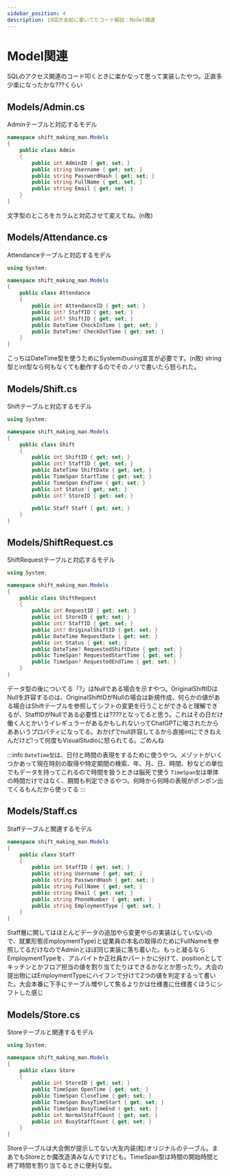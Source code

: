 ```yaml
---
sidebar_position: 4
description: 19回大会前に書いてたコード解説：Model関連
---
```

# Model関連
SQLのアクセス関連のコード叩くときに楽かなって思って実装したやつ。正直多少楽になったかな???くらい

## Models/Admin.cs
Adminテーブルと対応するモデル
```csharp
namespace shift_making_man.Models
{
    public class Admin
    {
        public int AdminID { get; set; }
        public string Username { get; set; }
        public string PasswordHash { get; set; }
        public string FullName { get; set; }
        public string Email { get; set; }
    }
}
```
文字型のところをカラムと対応させて変えてね。(n敗)

## Models/Attendance.cs
Attendanceテーブルと対応するモデル
```csharp
using System;

namespace shift_making_man.Models
{
    public class Attendance
    {
        public int AttendanceID { get; set; }
        public int? StaffID { get; set; } 
        public int? ShiftID { get; set; }
        public DateTime CheckInTime { get; set; }
        public DateTime? CheckOutTime { get; set; }
    }
}

```
こっちはDateTime型を使うためにSystemのusing宣言が必要です。(n敗)
string型とint型なら何もなくても動作するのでそのノリで書いたら怒られた。

## Models/Shift.cs
Shiftテーブルと対応するモデル
```csharp
using System;

namespace shift_making_man.Models
{
    public class Shift
    {
        public int ShiftID { get; set; }
        public int? StaffID { get; set; }
        public DateTime ShiftDate { get; set; }
        public TimeSpan StartTime { get; set; }
        public TimeSpan EndTime { get; set; }
        public int Status { get; set; }
        public int? StoreID { get; set; }

        public Staff Staff { get; set; }
    }
}
```
## Models/ShiftRequest.cs
ShiftRequestテーブルと対応するモデル
```csharp
using System;

namespace shift_making_man.Models
{
    public class ShiftRequest
    {
        public int RequestID { get; set; }
        public int StoreID { get; set; }
        public int? StaffID { get; set; }
        public int? OriginalShiftID { get; set; }
        public DateTime RequestDate { get; set; }
        public int Status { get; set; } 
        public DateTime? RequestedShiftDate { get; set; }
        public TimeSpan? RequestedStartTime { get; set; }
        public TimeSpan? RequestedEndTime { get; set; }
    }
}

```

データ型の後についてる「?」はNullである場合を示すやつ。OriginalShiftIDはNullを許容するのは、OriginalShiftIDがNullの場合は新規作成、何らかの値がある場合はShiftテーブルを参照してシフトの変更を行うことができると理解できるが、StaffIDがNullである必要性とは????となってると思う。これはその日だけ働く人とかいうイレギュラーがあるかもしれないってChatGPTに唆されたからああいうプロパティになってる。おかげでnull許容してるから直接intにできねえんだけど!って何度もVisualStudioに怒られてる。ごめんね

:::info
`DateTime型`は、日付と時間の表現をするために使うやつ。メゾットがいくつかあって現在時刻の取得や特定期間の検索、年、月、日、時間、秒などの単位でもデータを持ってこれるので時間を扱うときは脳死で使う
`TimeSpan型`は単体の時間だけではなく、期間も判定できるやつ。何時から何時の表現がポンポン出てくるもんだから使ってる
:::

## Models/Staff.cs
Staffテーブルと関連するモデル
```csharp
namespace shift_making_man.Models
{
    public class Staff
    {
        public int StaffID { get; set; }
        public string Username { get; set; }
        public string PasswordHash { get; set; }
        public string FullName { get; set; }
        public string Email { get; set; }
        public string PhoneNumber { get; set; }
        public string EmploymentType { get; set; }  
    }
}
```

Staff層に関してはほとんどデータの追加やら変更やらの実装はしていないので、就業形態(EmploymentType)と従業員の本名の取得のためにFullNameを参照してるだけなのでAdminとほぼ同じ実装に落ち着いた。もっと凝るならEmploymentTypeを、アルバイトか正社員かパートかに分けて、positionとしてキッチンとかフロア担当の値を割り当てたりはできるかなとか思ったり。大会の提出物にはEmploymentTypeにハイフンで分けて2つの値を判定するって書いた。大会本番に下手にテーブル増やして焦るよりかは仕様書に仕様書くほうにシフトした感じ

## Models/Store.cs
Storeテーブルと関連するモデル
```csharp
using System;

namespace shift_making_man.Models
{
    public class Store
    {
        public int StoreID { get; set; }
        public TimeSpan OpenTime { get; set; }
        public TimeSpan CloseTime { get; set; }
        public TimeSpan BusyTimeStart { get; set; }
        public TimeSpan BusyTimeEnd { get; set; }
        public int NormalStaffCount { get; set; }
        public int BusyStaffCount { get; set; }
    }
}
```
Storeテーブルは大会側が提示してない大友内装(粒)オリジナルのテーブル。まあでもStoreとか魔改造済みなんですけども。TimeSpan型は時間の開始時間と終了時間を割り当てるときに便利な型。
